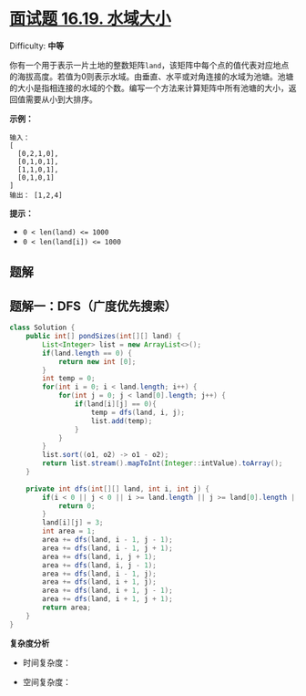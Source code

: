 # [面试题 16.19\. 水域大小](https://leetcode-cn.com/problems/pond-sizes-lcci/)

Difficulty: **中等**

你有一个用于表示一片土地的整数矩阵`land`，该矩阵中每个点的值代表对应地点的海拔高度。若值为0则表示水域。由垂直、水平或对角连接的水域为池塘。池塘的大小是指相连接的水域的个数。编写一个方法来计算矩阵中所有池塘的大小，返回值需要从小到大排序。

**示例：**

```shell
输入：
[
  [0,2,1,0],
  [0,1,0,1],
  [1,1,0,1],
  [0,1,0,1]
]
输出： [1,2,4]
```

**提示：**

*   `0 < len(land) <= 1000`
*   `0 < len(land[i]) <= 1000`

## 题解

## 题解一：DFS（广度优先搜索）

```java
class Solution {
    public int[] pondSizes(int[][] land) {
        List<Integer> list = new ArrayList<>();
        if(land.length == 0) {
            return new int [0];
        }
        int temp = 0;
        for(int i = 0; i < land.length; i++) {
            for(int j = 0; j < land[0].length; j++) {
                if(land[i][j] == 0){
                    temp = dfs(land, i, j);
                    list.add(temp);
                }
            }
        }
        list.sort((o1, o2) -> o1 - o2);
        return list.stream().mapToInt(Integer::intValue).toArray();
    }
    
    private int dfs(int[][] land, int i, int j) {
        if(i < 0 || j < 0 || i >= land.length || j >= land[0].length || land[i][j] != 0) {
            return 0;
        }
        land[i][j] = 3;
        int area = 1;
        area += dfs(land, i - 1, j - 1);
        area += dfs(land, i - 1, j + 1);
        area += dfs(land, i, j + 1);
        area += dfs(land, i, j - 1);
        area += dfs(land, i - 1, j);
        area += dfs(land, i + 1, j);
        area += dfs(land, i + 1, j - 1);
        area += dfs(land, i + 1, j + 1);
        return area;
    }
}
```

**复杂度分析**

- 时间复杂度：

- 空间复杂度：

